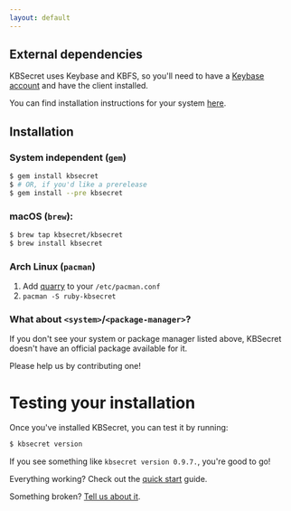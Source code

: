 ```yaml
---
layout: default
---
```


## External dependencies

KBSecret uses Keybase and KBFS, so you'll need to have a [Keybase account](https://keybase.io/)
and have the client installed.

You can find installation instructions for your system [here](https://keybase.io/download).

## Installation

### System independent (`gem`)

```bash
$ gem install kbsecret
$ # OR, if you'd like a prerelease
$ gem install --pre kbsecret
```

### macOS (`brew`):

```bash
$ brew tap kbsecret/kbsecret
$ brew install kbsecret
```

### Arch Linux (`pacman`)

1. Add [quarry](https://github.com/anatol/quarry) to your `/etc/pacman.conf`
2. `pacman -S ruby-kbsecret`

### What about `<system>`/`<package-manager>`?

If you don't see your system or package manager listed above, KBSecret doesn't have an
official package available for it.

Please help us by contributing one!

# Testing your installation

Once you've installed KBSecret, you can test it by running:

```bash
$ kbsecret version
```

If you see something like `kbsecret version 0.9.7.`, you're good to go!

Everything working? Check out the [quick start](/#/quickstart/) guide.

Something broken? [Tell us about it](https://github.com/kbsecret/kbsecret/issues).
